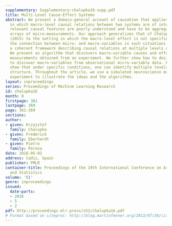 ```yaml
---
supplementary: Supplementary:chalupka16-supp.pdf
title: Multi-Level Cause-Effect Systems
abstract: We present a domain-general account of causation that applies to settings
  in which macro-level causal relations between two systems are of interest, but the
  relevant causal features are poorly understood and have to be aggregated from vast
  arrays of micro-measurements. Our approach generalizes that of Chalupka et. al.
  (2015) to the setting in which the macro-level effect is not specified. We formalize
  the connection between micro- and macro-variables in such situations and provide
  a coherent framework describing causal relations at multiple levels of analysis.
  We present an algorithm that discovers macro-variable causes and effects from micro-level
  measurements obtained from an experiment. We further show how to design experiments
  to discover macro-variables from observational micro-variable data. Finally, we
  show that under specific conditions, one can identify multiple levels of causal
  structure. Throughout the article, we use a simulated neuroscience multi-unit recording
  experiment to illustrate the ideas and the algorithms.
layout: inproceedings
series: Proceedings of Machine Learning Research
id: chalupka16
month: 0
firstpage: 361
lastpage: 369
page: 361-369
sections: 
author:
- given: Krzysztof
  family: Chalupka
- given: Frederick
  family: Eberhardt
- given: Pietro
  family: Perona
date: 2016-05-02
address: Cadiz, Spain
publisher: PMLR
container-title: Proceedings of the 19th International Conference on Artificial Intelligence
  and Statistics
volume: '51'
genre: inproceedings
issued:
  date-parts:
  - 2016
  - 5
  - 2
pdf: http://proceedings.mlr.press/v51/chalupka16.pdf
# Format based on citeproc: http://blog.martinfenner.org/2013/07/30/citeproc-yaml-for-bibliographies/
---
```

